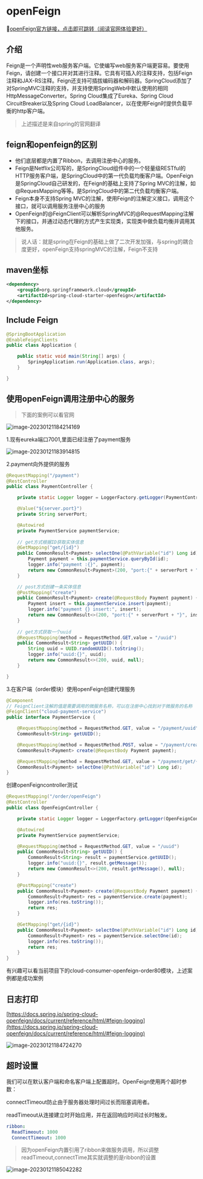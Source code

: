 # openFeign

:rocket:[openFeign官方链接，点击即可跳转（阅读官网体验更好）](https://docs.spring.io/spring-cloud-openfeign/docs/current/reference/html/#spring-cloud-feign)



## 介绍



Feign是一个声明性web服务客户端。它使编写web服务客户端更容易。要使用Feign，请创建一个接口并对其进行注释。它具有可插入的注释支持，包括Feign注释和JAX-RS注释。Feign还支持可插拔编码器和解码器。SpringCloud添加了对SpringMVC注释的支持，并支持使用SpringWeb中默认使用的相同HttpMessageConverter。Spring Cloud集成了Eureka、Spring Cloud CircuitBreaker以及Spring Cloud LoadBalancer，以在使用Feign时提供负载平衡的http客户端。

> 上述描述是来自spring的官网翻译



## feign和openfeign的区别

- 他们底层都是内置了Ribbon，去调用注册中心的服务。
- Feign是Netflix公司写的，是SpringCloud组件中的一个轻量级RESTful的HTTP服务客户端，是SpringCloud中的第一代负载均衡客户端。OpenFeign是SpringCloud自己研发的，在Feign的基础上支持了Spring MVC的注解，如@RequesMapping等等。是SpringCloud中的第二代负载均衡客户端。
- Feign本身不支持Spring MVC的注解，使用Feign的注解定义接口，调用这个接口，就可以调用服务注册中心的服务
- OpenFeign的@FeignClient可以解析SpringMVC的@RequestMapping注解下的接口，并通过动态代理的方式产生实现类，实现类中做负载均衡并调用其他服务。



> 说人话：就是spring在Feign的基础上做了二次开发加强，与spring的耦合度更好，openFeign支持springMVC的注解，Feign不支持



## maven坐标

```xml
<dependency>
    <groupId>org.springframework.cloud</groupId>
    <artifactId>spring-cloud-starter-openfeign</artifactId>
</dependency>
```



## Include Feign

```java
@SpringBootApplication
@EnableFeignClients
public class Application {

    public static void main(String[] args) {
        SpringApplication.run(Application.class, args);
    }

}
```



## 使用openFeign调用注册中心的服务



> 下面的案例可以看官网

![image-20230121184214169](resources/.assets/image-20230121184214169.png)

1.现有eureka端口7001,里面已经注册了payment服务

![image-20230121183914815](resources/.assets/image-20230121183914815.png)



2.payment向外提供的服务

```java
@RequestMapping("/payment")
@RestController
public class PaymentController {

    private static Logger logger = LoggerFactory.getLogger(PaymentController.class);

    @Value("${server.port}")
    private String serverPort;

    @Autowired
    private PaymentService paymentService;
	
    // get方式根据ID获取实体信息
    @GetMapping("get/{id}")
    public CommonResult<Payment> selectOne(@PathVariable("id") Long id) {
        Payment payment = this.paymentService.queryById(id);
        logger.info("payment :{}", payment);
        return new CommonResult<Payment>(200, "port:{" + serverPort + "}", payment);
    }

    // post方式创建一条实体信息
    @PostMapping("create")
    public CommonResult<Payment> create(@RequestBody Payment payment) {
        Payment insert = this.paymentService.insert(payment);
        logger.info("payment {} insert:", insert);
        return new CommonResult<>(200, "port:{" + serverPort + "}", insert);
    }
	
    // get方式获取一个uuid
    @RequestMapping(method = RequestMethod.GET,value = "/uuid")
    public CommonResult<String> getUUID() {
        String uuid = UUID.randomUUID().toString();
        logger.info("uuid:{}", uuid);
        return new CommonResult<>(200, uuid, null);
    }

}
```



3.在客户端（order模块）使用openFeign创建代理服务

```java
@Component
// FeignClient注解的值是需要调用的微服务名称，可以在注册中心找到对于微服务的名称
@FeignClient("cloud-payment-service")
public interface PaymentService {

    @RequestMapping(method = RequestMethod.GET, value = "/payment/uuid")
    CommonResult<String> getUUID();

    @RequestMapping(method = RequestMethod.POST, value = "/payment/create")
    CommonResult<Payment> create(@RequestBody Payment payment);

    @RequestMapping(method = RequestMethod.GET, value = "/payment/get/{id}")
    CommonResult<Payment> selectOne(@PathVariable("id") Long id);
}
```



创建openFeigncontroller测试

```java
@RequestMapping("/order/openFeign")
@RestController
public class OpenFeignController {

    private static Logger logger = LoggerFactory.getLogger(OpenFeignController.class);

    @Autowired
    private PaymentService paymentService;

    @RequestMapping(method = RequestMethod.GET, value = "/uuid")
    public CommonResult<String> getUUID() {
        CommonResult<String> result = paymentService.getUUID();
        logger.info("uuid:{}", result.getMessage());
        return new CommonResult<>(200, result.getMessage(), null);
    }

    @PostMapping("create")
    public CommonResult<Payment> create(@RequestBody Payment payment) {
        CommonResult<Payment> res = paymentService.create(payment);
        logger.info(res.toString());
        return res;
    }

    @GetMapping("get/{id}")
    public CommonResult<Payment> selectOne(@PathVariable("id") Long id) {
        CommonResult<Payment> res = paymentService.selectOne(id);
        logger.info(res.toString());
        return res;
    }
}
```

有兴趣可以看当前项目下的cloud-consumer-openfeign-order80模块，上述案例都是成功案例



## 日志打印

[https://docs.spring.io/spring-cloud-openfeign/docs/current/reference/html/#feign-logging](https://docs.spring.io/spring-cloud-openfeign/docs/current/reference/html/#feign-logging)

![image-20230121184724270](resources/.assets/image-20230121184724270.png)



## 超时设置

我们可以在默认客户端和命名客户端上配置超时。OpenFeign使用两个超时参数：

connectTimeout防止由于服务器处理时间过长而阻塞调用者。

readTimeout从连接建立时开始应用，并在返回响应时间过长时触发。

```yaml
ribbon:
  ReadTimeout: 1000
  ConnectTimeout: 1000
```



> 因为openFeign内置引用了ribbon来做服务调用，所以调整readTimeout,connectTime其实就调整的是ribbon的设置

![image-20230121185042282](resources/.assets/image-20230121185042282.png)